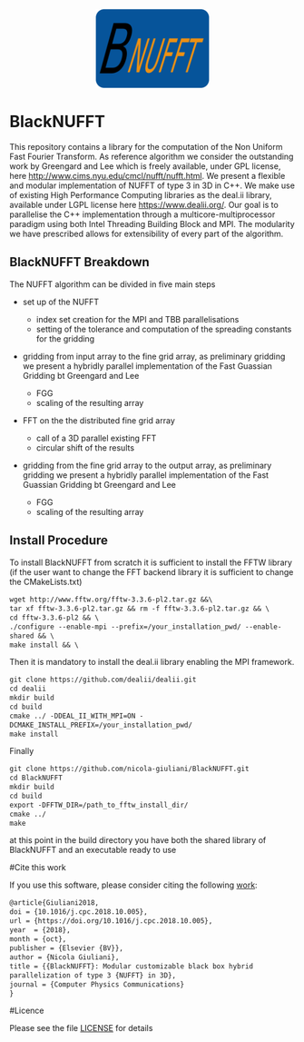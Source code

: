 
<p align="center">
  <a href="http://mathlab.github.io/ITHACA-FV/" target="_blank" >
    <img alt="BlackNUFFT" src="./docs/logo/logo.png" width="200" />
  </a>
</p>

# BlackNUFFT

This repository contains a library for the computation of the Non Uniform Fast Fourier Transform. As reference algorithm we consider the outstanding work by Greengard and Lee which is freely available, under GPL license, here http://www.cims.nyu.edu/cmcl/nufft/nufft.html.
We present a flexible and modular implementation of NUFFT of type 3 in 3D in C++. We make use of existing High Performance Computing libraries as the deal.ii library, available under LGPL license here https://www.dealii.org/. Our goal is to parallelise the C++ implementation through a multicore-multiprocessor paradigm using both Intel Threading Building Block and MPI. The modularity we have prescribed allows for extensibility of every part of the algorithm.

## BlackNUFFT Breakdown

The NUFFT algorithm can be divided in five main steps

- set up of the NUFFT
	- index set creation for the MPI and TBB parallelisations
	- setting of the tolerance and computation of the spreading constants for the gridding
	
- gridding from input array to the fine grid array, as preliminary gridding we present a hybridly parallel implementation of the Fast Guassian Gridding bt Greengard and Lee
	- FGG
	- scaling of the resulting array
-  FFT on the the distributed fine grid array
	- call of a 3D parallel existing FFT
	- circular shift of the results

- gridding from the fine grid array to the output array, as preliminary gridding we present a hybridly parallel implementation of the Fast Guassian Gridding bt Greengard and Lee
	- FGG
	- scaling of the resulting array



## Install Procedure


To install BlackNUFFT from scratch it is sufficient to install the FFTW library (if the user want to change the FFT backend library it is sufficient to change the CMakeLists.txt)

	wget http://www.fftw.org/fftw-3.3.6-pl2.tar.gz &&\
    tar xf fftw-3.3.6-pl2.tar.gz && rm -f fftw-3.3.6-pl2.tar.gz && \
    cd fftw-3.3.6-pl2 && \
    ./configure --enable-mpi --prefix=/your_installation_pwd/ --enable-shared && \
    make install && \
    
Then it is mandatory to install the deal.ii library enabling the MPI framework.

	git clone https://github.com/dealii/dealii.git
	cd dealii
	mkdir build
	cd build
	cmake ../ -DDEAL_II_WITH_MPI=ON -DCMAKE_INSTALL_PREFIX=/your_installation_pwd/
	make install
	
Finally

	git clone https://github.com/nicola-giuliani/BlackNUFFT.git
	cd BlackNUFFT
	mkdir build
	cd build
	export -DFFTW_DIR=/path_to_fftw_install_dir/
	cmake ../ 
	make 
	
at this point in the build directory you have both the shared library of BlackNUFFT and an executable ready to use


#Cite this work

If you use this software, please consider citing the following [work](https://www.sciencedirect.com/science/article/pii/S0010465518303539):

	@article{Giuliani2018,
	doi = {10.1016/j.cpc.2018.10.005},
	url = {https://doi.org/10.1016/j.cpc.2018.10.005},
	year  = {2018},
	month = {oct},
	publisher = {Elsevier {BV}},
	author = {Nicola Giuliani},
	title = {{BlackNUFFT}: Modular customizable black box hybrid parallelization of type 3 {NUFFT} in 3D},
	journal = {Computer Physics Communications}
	}



#Licence

Please see the file [LICENSE](https://github.com/nicola-giuliani/BlackNUFFT/blob/master/LICENSE) for details
